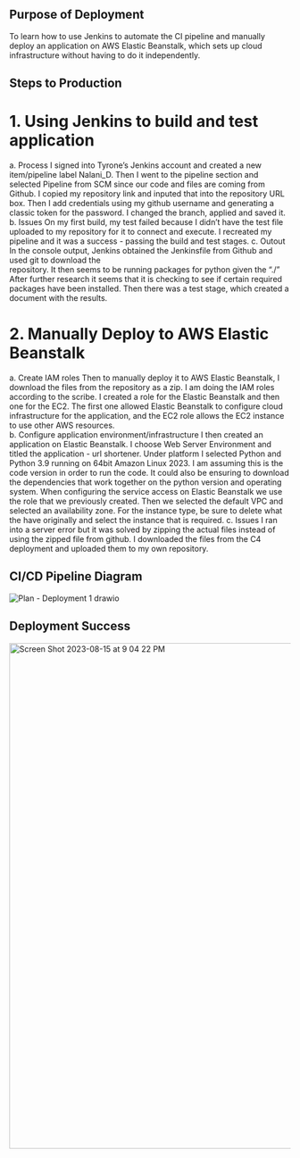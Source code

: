 ## Purpose of Deployment
To learn how to use Jenkins to automate the CI pipeline and manually deploy an application on AWS Elastic Beanstalk, which sets up cloud infrastructure without having to do it independently. 

## Steps to Production
# 1. Using Jenkins to build and test application
  a. Process
    I signed into Tyrone’s Jenkins account and created a new item/pipeline label Nalani_D. Then I went to the      pipeline section and selected Pipeline from SCM since our code and files are coming from Github. I copied      my   repository link and inputed that into the repository URL box. 
    Then I add credentials using my github username and generating a classic token for the password. I changed     the branch, applied and saved it.
  b. Issues
    On my first build, my test failed because I didn’t have the test file uploaded to my repository for it to     connect and execute. I recreated my pipeline and it was a success - passing the build and test stages. 
  c. Outout
    In the console output, Jenkins obtained the Jenkinsfile from Github and used git to download the           
    repository. It then seems to be running packages for python given the “./” After further research it seems     that it is checking to see if certain  required packages have been installed.
    Then there was a test stage, which created a document with the results.

# 2. Manually Deploy to AWS Elastic Beanstalk
  a. Create IAM roles
    Then to manually deploy it to AWS Elastic Beanstalk, I download the files from the repository as a             zip. I am doing the IAM roles according to the scribe. I created a role for the Elastic Beanstalk and          then one for the EC2. The first one allowed Elastic Beanstalk to configure cloud infrastructure for            the application, and the EC2 role allows the EC2 instance to use other AWS resources.  
  b. Configure application environment/infrastructure
    I then created an application on Elastic Beanstalk. I choose Web Server Environment and titled the             application - url shortener. Under platform I selected Python and Python 3.9 running on 64bit Amazon           Linux 2023. I am assuming this is the code version in order to run the code. It could also be ensuring         to download the dependencies that work together on the python version and operating system. 
    When configuring the service access on Elastic Beanstalk we use the role that we previously created.           Then we selected the default VPC and selected an availability zone. For the instance type, be sure to          delete what the have originally and select the instance that is required.
  c. Issues
    I ran into a server error but it was solved by zipping the actual files instead of using the zipped            file from github. I downloaded the files from the C4 deployment and uploaded them to my own repository.

## CI/CD Pipeline Diagram
![Plan - Deployment 1 drawio](https://github.com/nalDaniels/Deployment1/assets/135375665/3c9087d1-483a-4bf7-866b-3bc1d91a83b4)

## Deployment Success
<img width="906" alt="Screen Shot 2023-08-15 at 9 04 22 PM" src="https://github.com/nalDaniels/Deployment1/assets/135375665/65fd1e9f-dd26-4fd5-91a3-5eb1d47895aa">

